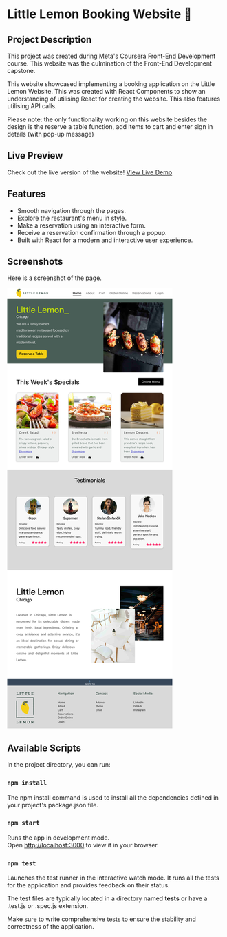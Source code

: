 # Little Lemon Booking Website 🍋

## Project Description
This project was created during Meta's Coursera Front-End Development course. This website was the culmination of the Front-End Development capstone.

This website showcased implementing a booking application on the Little Lemon Website. This was created with React Components to show an understanding of utilising React for creating the website. This also features utilising API calls.

Please note: the only functionality working on this website besides the design is the reserve a table function, add items to cart and enter sign in details (with pop-up message)

## Live Preview

Check out the live version of the website! [View Live Demo](https://littlelemon.leanczo.vercel.app/)

## Features

- Smooth navigation through the pages.
- Explore the restaurant's menu in style.
- Make a reservation using an interactive form.
- Receive a reservation confirmation through a popup.
- Built with React for a modern and interactive user experience.

## Screenshots
Here is a screenshot of the page.

![little lemon website table booking](/public/assets/github_cover.png)

## Available Scripts

In the project directory, you can run:

### `npm install`
The npm install command is used to install all the dependencies defined in your project's package.json file. 

### `npm start`

Runs the app in development mode.\
Open [http://localhost:3000](http://localhost:3000) to view it in your browser.

### `npm test`
Launches the test runner in the interactive watch mode.
It runs all the tests for the application and provides feedback on their status.

The test files are typically located in a directory named __tests__ or have a .test.js or .spec.js extension.

Make sure to write comprehensive tests to ensure the stability and correctness of the application.
